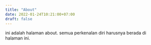 ```yaml
---
title: "About"
date: 2022-01-24T10:21:00+07:00
draft: false
---
```


ini adalah halaman about.
semua perkenalan diri harusnya berada di halaman ini.
